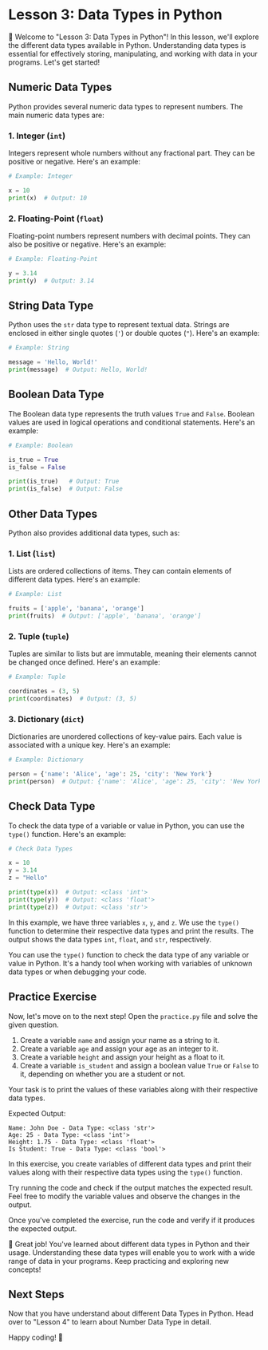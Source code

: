 # **Lesson 3: Data Types in Python**

🐍 Welcome to "Lesson 3: Data Types in Python"! In this lesson, we'll explore the different data types available in Python. Understanding data types is essential for effectively storing, manipulating, and working with data in your programs. Let's get started!

## **Numeric Data Types**

Python provides several numeric data types to represent numbers. The main numeric data types are:

### **1. Integer (`int`)**

Integers represent whole numbers without any fractional part. They can be positive or negative. Here's an example:

```python
# Example: Integer

x = 10
print(x)  # Output: 10
```

### **2. Floating-Point (`float`)**

Floating-point numbers represent numbers with decimal points. They can also be positive or negative. Here's an example:

```python
# Example: Floating-Point

y = 3.14
print(y)  # Output: 3.14
```

## **String Data Type**

Python uses the `str` data type to represent textual data. Strings are enclosed in either single quotes (`'`) or double quotes (`"`). Here's an example:

```python
# Example: String

message = 'Hello, World!'
print(message)  # Output: Hello, World!
```

## **Boolean Data Type**

The Boolean data type represents the truth values `True` and `False`. Boolean values are used in logical operations and conditional statements. Here's an example:

```python
# Example: Boolean

is_true = True
is_false = False

print(is_true)   # Output: True
print(is_false)  # Output: False
```

## **Other Data Types**

Python also provides additional data types, such as:

### **1. List (`list`)**

Lists are ordered collections of items. They can contain elements of different data types. Here's an example:

```python
# Example: List

fruits = ['apple', 'banana', 'orange']
print(fruits)  # Output: ['apple', 'banana', 'orange']
```

### **2. Tuple (`tuple`)**

Tuples are similar to lists but are immutable, meaning their elements cannot be changed once defined. Here's an example:

```python
# Example: Tuple

coordinates = (3, 5)
print(coordinates)  # Output: (3, 5)
```

### **3. Dictionary (`dict`)**

Dictionaries are unordered collections of key-value pairs. Each value is associated with a unique key. Here's an example:

```python
# Example: Dictionary

person = {'name': 'Alice', 'age': 25, 'city': 'New York'}
print(person)  # Output: {'name': 'Alice', 'age': 25, 'city': 'New York'}
```
## **Check Data Type**

To check the data type of a variable or value in Python, you can use the `type()` function. Here's an example:

```python
# Check Data Types

x = 10
y = 3.14
z = "Hello"

print(type(x))  # Output: <class 'int'>
print(type(y))  # Output: <class 'float'>
print(type(z))  # Output: <class 'str'>
```

In this example, we have three variables `x`, `y`, and `z`. We use the `type()` function to determine their respective data types and print the results. The output shows the data types `int`, `float`, and `str`, respectively.

You can use the `type()` function to check the data type of any variable or value in Python. It's a handy tool when working with variables of unknown data types or when debugging your code.

<!-- ## Code Playground

To experiment with these data types and explore their capabilities, visit the code playground for this lesson. Click on the following link: [Lesson 3 Code Playground](https://your-code-playground-link)

Feel free to modify the code, try different data types, and observe the results. -->

## **Practice Exercise**

Now, let's move on to the next step! Open the `practice.py` file and solve the given question.

1. Create a variable `name` and assign your name as a string to it.
2. Create a variable `age` and assign your age as an integer to it.
3. Create a variable `height` and assign your height as a float to it.
4. Create a variable `is_student` and assign a boolean value `True` or `False` to it, depending on whether you are a student or not.

Your task is to print the values of these variables along with their respective data types.

Expected Output:
```
Name: John Doe - Data Type: <class 'str'>
Age: 25 - Data Type: <class 'int'>
Height: 1.75 - Data Type: <class 'float'>
Is Student: True - Data Type: <class 'bool'>
```

In this exercise, you create variables of different data types and print their values along with their respective data types using the `type()` function.

Try running the code and check if the output matches the expected result. Feel free to modify the variable values and observe the changes in the output.

Once you've completed the exercise, run the code and verify if it produces the expected output.

🚀 Great job! You've learned about different data types in Python and their usage. Understanding these data types will enable you to work with a wide range of data in your programs. Keep practicing and exploring new concepts!

## **Next Steps**

Now that you have understand about different Data Types in Python. Head over to "Lesson 4" to learn about Number Data Type in detail.

Happy coding! 🚀
